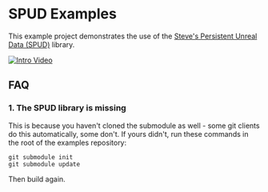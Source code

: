 # SPUD Examples

This example project demonstrates the use of the 
[Steve's Persistent Unreal Data (SPUD)](https://github.com/sinbad/SPUD)
library.

[![Intro Video](http://img.youtube.com/vi/AzDoMGeJgi4/0.jpg)](http://www.youtube.com/watch?v=AzDoMGeJgi4 "Intro to SPUD")

## FAQ

### 1. The SPUD library is missing

This is because you haven't cloned the submodule as well - some git clients do this automatically, some don't.
If yours didn't, run these commands in the root of the examples repository:

```
git submodule init
git submodule update
```

Then build again.

